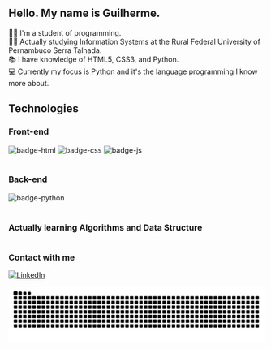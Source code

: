 ## Hello. My name is Guilherme.

:man_technologist: I'm a student of programming. <br>
:man_student: Actually studying Information Systems at the Rural Federal University of Pernambuco Serra Talhada. <br>
:books: I have knowledge of HTML5, CSS3, and Python.<br>
:computer: Currently my focus is Python and it's the language programming I know more about.

## Technologies 
### Front-end
<div> 
    <img align="center" alt="badge-html" src="https://img.shields.io/badge/HTML5-E34F26?style=for-the-badge&logo=html5&logoColor=white" />
    <img align="center" alt="badge-css" src="https://img.shields.io/badge/CSS3-1572B6?style=for-the-badge&logo=css3&logoColor=white" />
    <img align="center" alt="badge-js" src="https://img.shields.io/badge/JavaScript-323330?style=for-the-badge&logo=javascript&logoColor=F7DF1E" />
</div>

#
### Back-end
<div> 
    <img align="center" alt="badge-python" src="https://img.shields.io/badge/Python-14354C?style=for-the-badge&logo=python&logoColor=white" />
</div>

#
### Actually learning Algorithms and Data Structure


#
### Contact with me
<div>
  <a href="https://www.linkedin.com/in/luiz-guilherme-78905323a/" target="_blank" rel="external">
      <img src="https://img.shields.io/badge/LINKEDIN-blue?style=for-the-badge&logo=linkedin&logoColor=white" alt="LinkedIn">
  </a> 
</div>
 
 
  ![Snake animation](https://github.com/luizgmelo/luizgmelo/blob/output/github-contribution-grid-snake.svg)

 
</div>

